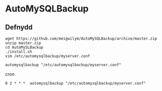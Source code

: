 # AutoMySQLBackup

## Defnydd

    wget https://github.com/meigwilym/AutoMySQLBackup/archive/master.zip
    unzip master.zip
    cd AutoMySLBackup
    ./install.sh
    vim /etc/automysqlbackup/myserver.conf
    
    automysqlbackup "/etc/automysqlbackup/myserver.conf"

cron

    0 2 * * *  automysqlbackup "/etc/automysqlbackup/myserver.conf"
